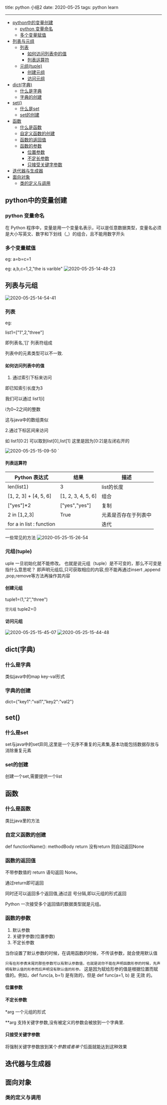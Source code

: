 title: python 小结2
date: 2020-05-25
tags: python learn

---

<!--more-->

<!-- TOC -->

- [python中的变量创建](#python中的变量创建)
    - [python 变量命名](#python-变量命名)
    - [多个变量赋值](#多个变量赋值)
- [列表与元组](#列表与元组)
    - [列表](#列表)
        - [如何访问列表中的值](#如何访问列表中的值)
        - [列表运算符](#列表运算符)
    - [元组(tuple)](#元组tuple)
        - [创建元组](#创建元组)
        - [访问元组](#访问元组)
- [dict(字典)](#dict字典)
    - [什么是字典](#什么是字典)
    - [字典的创建](#字典的创建)
- [set()](#set)
    - [什么是set](#什么是set)
    - [set的创建](#set的创建)
- [函数](#函数)
    - [什么是函数](#什么是函数)
    - [自定义函数的创建](#自定义函数的创建)
    - [函数的返回值](#函数的返回值)
    - [函数的参数](#函数的参数)
        - [位置参数](#位置参数)
        - [不定长参数](#不定长参数)
        - [只接受关键字参数](#只接受关键字参数)
- [迭代器与生成器](#迭代器与生成器)
- [面向对象](#面向对象)
    - [类的定义与调用](#类的定义与调用)

<!-- /TOC -->

## python中的变量创建

### python 变量命名
在 Python 程序中，变量是用一个变量名表示，可以是任意数据类型，变量名必须是大小写英文、数字和下划线（_）的组合，且不能用数字开头

### 多个变量赋值


eg:
a=b=c=1

eg:
a,b,c=1,2,"the is varible"
![2020-05-25-14-48-23](http://img.wqkenqing.ren/2020-05-25-14-48-23.png)



## 列表与元组

![2020-05-25-14-54-41](http://img.wqkenqing.ren/2020-05-25-14-54-41.png)

### 列表

eg:

list1=["1",2,"three"]

即列表名,'[]' 列表符组成

列表中的元素类型可以不一致.

#### 如何访问列表中的值

1. 通过索引下标来访问

即已知索引长度为3

我们可以通过
list1[i]

i为0~2之间的整数

这与java中的数组类似


2.通过下标区间来访问

如 list1[0:2]
可以取到list[0],list[1]
这里是因为[0:2]是左闭右开的

![2020-05-25-15-09-50](http://img.wqkenqing.ren/2020-05-25-15-09-50.png)
`

#### 列表运算符

|  Python 表达式     |  结果     |   描述  |
|  ---  |  ---  |  ---  |
|  len(list1)     | 3      |    list的长度   |
|[1, 2, 3] + [4, 5, 6]	       | [1, 2, 3, 4, 5, 6]	      |    组合   |
|   ["yes"]*2   |["yes","yes"]       |      复制 |
|   2 in [1,2,3]   | True      |    元素是否存在于列表中  |
|  for a in list : function  |        |      迭代|


一些常见的方法
![2020-05-25-15-26-54](http://img.wqkenqing.ren/2020-05-25-15-26-54.png)

### 元组(tuple)

uple 一旦初始化就不能修改。 也就是说元组（tuple）是不可变的，那么不可变是指什么意思呢？
即声明元组后,只可获取相应的内容,但不能再通过insert ,append ,pop,remove等方法再操作其内容

#### 创建元组

tuple1=(1,"2","three")

`空元组`
tuple2=()

#### 访问元组

![2020-05-25-15-45-07](http://img.wqkenqing.ren/2020-05-25-15-45-07.png)
![2020-05-25-15-44-48](http://img.wqkenqing.ren/2020-05-25-15-44-48.png)

## dict(字典)

### 什么是字典

类似java中的map key-val形式


### 字典的创建

dict={"key1":"val1","key2":"val2"}



## set()

### 什么是set
set与java中的set异同,这里是一个无序不重复的元素集,基本功能包括数据存放与消除重复元素

### set的创建

创建一个set,需要提供一个list



## 函数

### 什么是函数
类比java里的方法

### 自定义函数的创建

def functionName():
    methodBody
    return 没有return 则自动返回None

### 函数的返回值

不带参数值的 return 语句返回 None。

通过return即可返回

同时还可以返回多个返回值,通过逗 号分隔,即以元组的形式返回

Python 一次接受多个返回值的数据类型就是元组。

### 函数的参数

1. 默认参数
2. 关键字参数(位置参数)
3. 不定长参数

当你设置了默认参数的时候，在调用函数的时候，不传该参数，就会使用默认值

`只有在形参表末尾的那些参数可以有默认参数值，也就是说你不能在声明函数形参的时候，先声明有默认值的形参而后声明没有默认值的形参。`
这是因为赋给形参的值是根据位置而赋值的。例如，def func(a, b=1) 是有效的，但是 def func(a=1, b) 是 无效 的。

#### 位置参数

#### 不定长参数

*arg 一个元组的形式

**arg 支持关键字参数,没有被定义的参数会被放到一个字典里.

#### 只接受关键字参数

将强制关键字参数放到某个*参数或者单个*后面就能达到这种效果




## 迭代器与生成器



## 面向对象
### 类的定义与调用
